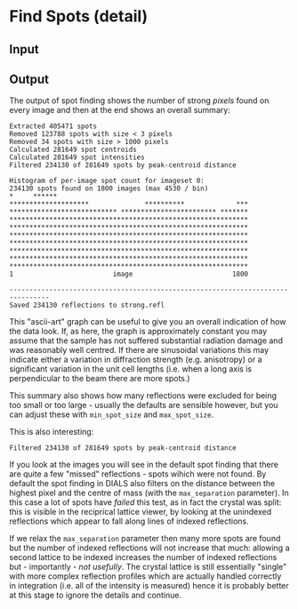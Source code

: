 # Find Spots (detail)

## Input


## Output

The output of spot finding shows the number of strong _pixels_ found on every image and then at the end shows an overall summary:

```
Extracted 405471 spots
Removed 123788 spots with size < 3 pixels
Removed 34 spots with size > 1000 pixels
Calculated 281649 spot centroids
Calculated 281649 spot intensities
Filtered 234130 of 281649 spots by peak-centroid distance

Histogram of per-image spot count for imageset 0:
234130 spots found on 1800 images (max 4530 / bin)
*     ******                                                
********************              **********             ***
*************************** ************************ *******
************************************************************
************************************************************
************************************************************
************************************************************
************************************************************
************************************************************
************************************************************
1                         image                         1800

--------------------------------------------------------------------------------
Saved 234130 reflections to strong.refl
```

This "ascii-art" graph can be useful to give you an overall indication
of how the data look. If, as here, the graph is approximately constant
you may assume that the sample has not suffered substantial radiation
damage and was reasonably well centred. If there are sinusoidal
variations this may indicate either a variation in diffraction
strength (e.g. anisotropy) or a significant variation in the unit cell
lengths (i.e. when a long axis is perpendicular to the beam there are
more spots.)

This summary also shows how many reflections were excluded for being
too small or too large - usually the defaults are sensible however,
but you can adjust these with `min_spot_size` and `max_spot_size`.

This is also interesting:

```
Filtered 234130 of 281649 spots by peak-centroid distance
```

If you look at the images you will see in the default spot finding that there are quite a few "missed" reflections - spots wihich were not found. By default the spot finding in DIALS also filters on the distance between the highest pixel and the centre of mass (with the `max_separation` parameter). In this case a lot of spots have _failed_ this test, as in fact the crystal was split: this is visible in the reciprical lattice viewer, by looking at the unindexed reflections which appear to fall along lines of indexed reflections.

If we relax the `max_separation` parameter then many more spots are found but the number of indexed reflections will not increase that much: allowing a second lattice to be indexed increases the number of indexed reflections but - importantly - _not usefully_. The crystal lattice is still essentially "single" with more complex reflection profiles which are actually handled correctly in integration (i.e. all of the intensity is measured) hence it is probably better at this stage to ignore the details and continue.
